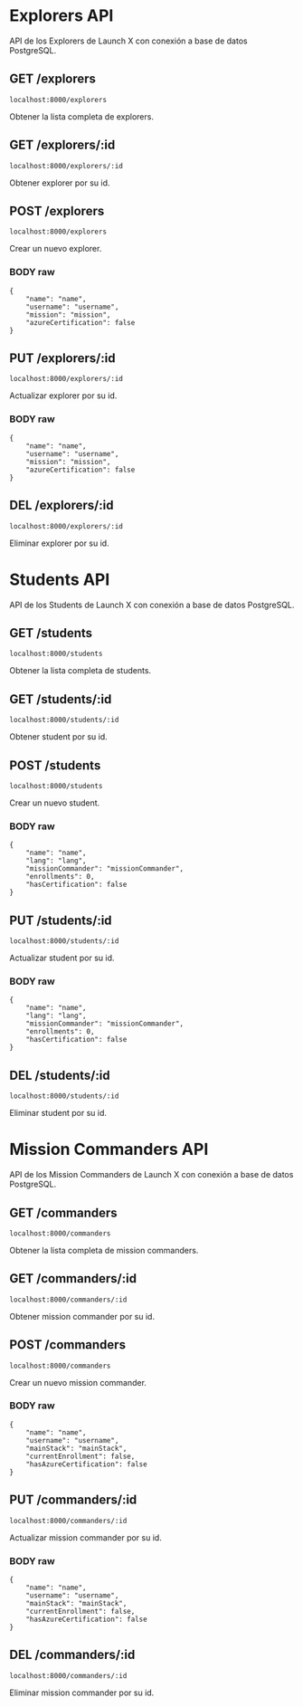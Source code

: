 # Explorers API

API de los Explorers de Launch X con conexión a base de datos PostgreSQL.

## GET /explorers

`localhost:8000/explorers`

Obtener la lista completa de explorers.

## GET /explorers/:id

`localhost:8000/explorers/:id`

Obtener explorer por su id.

## POST /explorers

`localhost:8000/explorers`

Crear un nuevo explorer.

### BODY raw

```
{
    "name": "name",
    "username": "username",
    "mission": "mission",
    "azureCertification": false
}
```

## PUT /explorers/:id

`localhost:8000/explorers/:id`

Actualizar explorer por su id.

### BODY raw

```
{
    "name": "name",
    "username": "username",
    "mission": "mission",
    "azureCertification": false
}
```

## DEL /explorers/:id

`localhost:8000/explorers/:id`

Eliminar explorer por su id.

# Students API

API de los Students de Launch X con conexión a base de datos PostgreSQL.

## GET /students

`localhost:8000/students`

Obtener la lista completa de students.

## GET /students/:id

`localhost:8000/students/:id`

Obtener student por su id.

## POST /students

`localhost:8000/students`

Crear un nuevo student.

### BODY raw

```
{
    "name": "name",
    "lang": "lang",
    "missionCommander": "missionCommander",
    "enrollments": 0,
    "hasCertification": false
}
```

## PUT /students/:id

`localhost:8000/students/:id`

Actualizar student por su id.

### BODY raw

```
{
    "name": "name",
    "lang": "lang",
    "missionCommander": "missionCommander",
    "enrollments": 0,
    "hasCertification": false
}
```

## DEL /students/:id

`localhost:8000/students/:id`

Eliminar student por su id.

# Mission Commanders API

API de los Mission Commanders de Launch X con conexión a base de datos PostgreSQL.

## GET /commanders

`localhost:8000/commanders`

Obtener la lista completa de mission commanders.

## GET /commanders/:id

`localhost:8000/commanders/:id`

Obtener mission commander por su id.

## POST /commanders

`localhost:8000/commanders`

Crear un nuevo mission commander.

### BODY raw

```
{
    "name": "name",
    "username": "username",
    "mainStack": "mainStack",
    "currentEnrollment": false,
    "hasAzureCertification": false
}
```

## PUT /commanders/:id

`localhost:8000/commanders/:id`

Actualizar mission commander por su id.

### BODY raw

```
{
    "name": "name",
    "username": "username",
    "mainStack": "mainStack",
    "currentEnrollment": false,
    "hasAzureCertification": false
}
```

## DEL /commanders/:id

`localhost:8000/commanders/:id`

Eliminar mission commander por su id.
